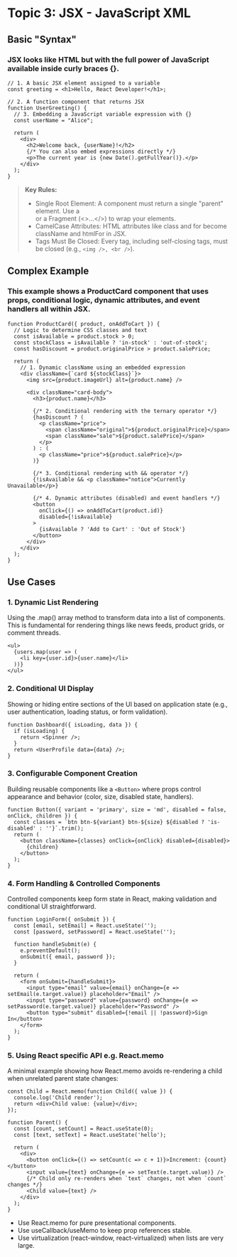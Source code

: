 # Topic 3: JSX - JavaScript XML

## Basic "Syntax"

### JSX looks like HTML but with the full power of JavaScript available inside curly braces {}.


```Jsx
// 1. A basic JSX element assigned to a variable
const greeting = <h1>Hello, React Developer!</h1>;

// 2. A function component that returns JSX
function UserGreeting() {
  // 3. Embedding a JavaScript variable expression with {}
  const userName = "Alice";
  
  return (
    <div>
      <h2>Welcome back, {userName}!</h2>
      {/* You can also embed expressions directly */}
      <p>The current year is {new Date().getFullYear()}.</p>
    </div>
  );
}

```

> **Key Rules:** 
> - Single Root Element: A component must return a single "parent" element. Use a <div> or a Fragment (<>...</>) to wrap your elements.
> - CamelCase Attributes: HTML attributes like class and for become className and htmlFor in JSX.
> - Tags Must Be Closed: Every tag, including self-closing tags, must be closed (e.g., ```<img />, <br />```).
 

## Complex Example

### This example shows a ProductCard component that uses props, conditional logic, dynamic attributes, and event handlers all within JSX.

```Jsx
function ProductCard({ product, onAddToCart }) {
  // Logic to determine CSS classes and text
  const isAvailable = product.stock > 0;
  const stockClass = isAvailable ? 'in-stock' : 'out-of-stock';
  const hasDiscount = product.originalPrice > product.salePrice;

  return (
    // 1. Dynamic className using an embedded expression
    <div className={`card ${stockClass}`}>
      <img src={product.imageUrl} alt={product.name} />
      
      <div className="card-body">
        <h3>{product.name}</h3>

        {/* 2. Conditional rendering with the ternary operator */}
        {hasDiscount ? (
          <p className="price">
            <span className="original">${product.originalPrice}</span>
            <span className="sale">${product.salePrice}</span>
          </p>
        ) : (
          <p className="price">${product.salePrice}</p>
        )}

        {/* 3. Conditional rendering with && operator */}
        {!isAvailable && <p className="notice">Currently Unavailable</p>}

        {/* 4. Dynamic attributes (disabled) and event handlers */}
        <button 
          onClick={() => onAddToCart(product.id)}
          disabled={!isAvailable}
        >
          {isAvailable ? 'Add to Cart' : 'Out of Stock'}
        </button>
      </div>
    </div>
  );
}

```
## Use Cases
### 1. Dynamic List Rendering

Using the .map() array method to transform data into a list of components. This is fundamental for rendering things like news feeds, product grids, or comment threads.

```Jsx
<ul>
  {users.map(user => (
    <li key={user.id}>{user.name}</li>
  ))}
</ul>
```

### 2. Conditional UI Display

Showing or hiding entire sections of the UI based on application state (e.g., user authentication, loading status, or form validation).

```Jsx
function Dashboard({ isLoading, data }) {
  if (isLoading) {
    return <Spinner />;
  }
  return <UserProfile data={data} />;
}
```

### 3. Configurable Component Creation

Building reusable components like a `<Button>` where props control appearance and behavior (color, size, disabled state, handlers).

```Jsx
function Button({ variant = 'primary', size = 'md', disabled = false, onClick, children }) {
  const classes = `btn btn-${variant} btn-${size} ${disabled ? 'is-disabled' : ''}`.trim();
  return (
    <button className={classes} onClick={onClick} disabled={disabled}>
      {children}
    </button>
  );
}
```

### 4. Form Handling & Controlled Components

Controlled components keep form state in React, making validation and conditional UI straightforward.

```Jsx
function LoginForm({ onSubmit }) {
  const [email, setEmail] = React.useState('');
  const [password, setPassword] = React.useState('');

  function handleSubmit(e) {
    e.preventDefault();
    onSubmit({ email, password });
  }

  return (
    <form onSubmit={handleSubmit}>
      <input type="email" value={email} onChange={e => setEmail(e.target.value)} placeholder="Email" />
      <input type="password" value={password} onChange={e => setPassword(e.target.value)} placeholder="Password" />
      <button type="submit" disabled={!email || !password}>Sign In</button>
    </form>
  );
}
```

### 5. Using React specific API e.g. React.memo

A minimal example showing how React.memo avoids re-rendering a child when unrelated parent state changes:

```Jsx
const Child = React.memo(function Child({ value }) {
  console.log('Child render');
  return <div>Child value: {value}</div>;
});

function Parent() {
  const [count, setCount] = React.useState(0);
  const [text, setText] = React.useState('hello');

  return (
    <div>
      <button onClick={() => setCount(c => c + 1)}>Increment: {count}</button>
      <input value={text} onChange={e => setText(e.target.value)} />
      {/* Child only re-renders when `text` changes, not when `count` changes */}
      <Child value={text} />
    </div>
  );
}
```

- Use React.memo for pure presentational components.
- Use useCallback/useMemo to keep prop references stable.
- Use virtualization (react-window, react-virtualized) when lists are very large.

